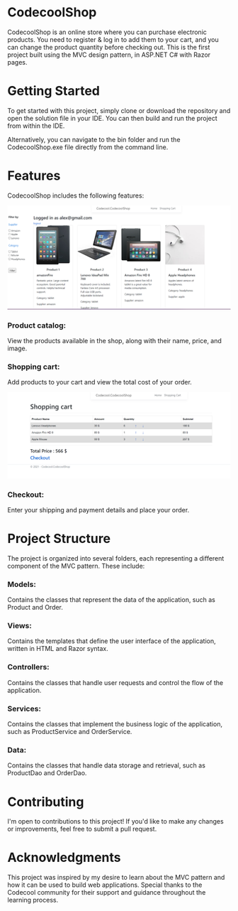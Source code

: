 # CodecoolShop
CodecoolShop is an online store where you can purchase electronic products. You need to register & log in to add them to your cart, and you can change the product quantity before checking out. This is the first project built using the MVC design pattern, in ASP.NET C# with Razor pages.

# Getting Started
To get started with this project, simply clone or download the repository and open the solution file in your IDE. You can then build and run the project from within the IDE.

Alternatively, you can navigate to the bin folder and run the CodecoolShop.exe file directly from the command line.

# Features
CodecoolShop includes the following features:

<img src=https://github.com/Truther24/CodecoolShop/blob/alex/Screenshot%202023-04-11%20093302.png class="img-class">

### Product catalog:
View the products available in the shop, along with their name, price, and image.
### Shopping cart: 
Add products to your cart and view the total cost of your order.

<img src=https://github.com/Truther24/CodecoolShop/blob/alex/Screenshot%202023-04-11%20093736.png class="img-class">

### Checkout: 
Enter your shipping and payment details and place your order.

# Project Structure
The project is organized into several folders, each representing a different component of the MVC pattern. These include:

### Models:
Contains the classes that represent the data of the application, such as Product and Order.
### Views:
Contains the templates that define the user interface of the application, written in HTML and Razor syntax.
### Controllers: 
Contains the classes that handle user requests and control the flow of the application.
### Services:
Contains the classes that implement the business logic of the application, such as ProductService and OrderService.
### Data:
Contains the classes that handle data storage and retrieval, such as ProductDao and OrderDao.

# Contributing
I'm open to contributions to this project! If you'd like to make any changes or improvements, feel free to submit a pull request.

# Acknowledgments
This project was inspired by my desire to learn about the MVC pattern and how it can be used to build web applications. Special thanks to the Codecool community for their support and guidance throughout the learning process.
